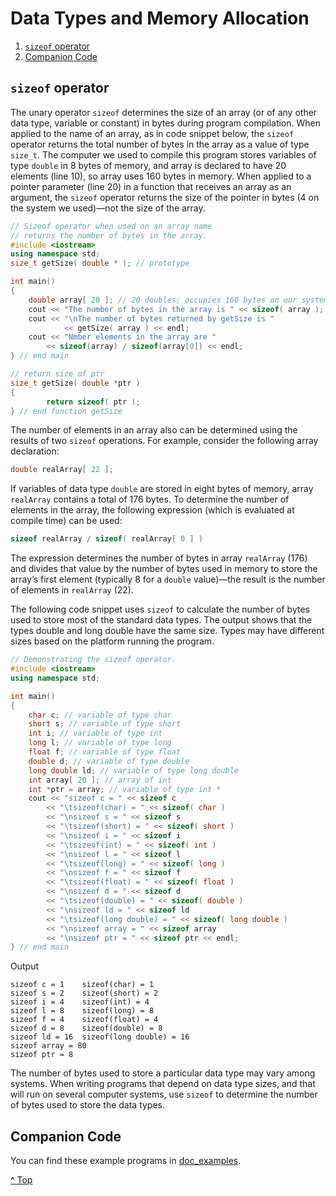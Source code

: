 # Data Types and Memory Allocation



1. [`sizeof` operator](#`sizeof`-operator)
2. [Companion Code](#Companion-Code)



## `sizeof` operator

The unary operator `sizeof` determines the size of an array (or of any other data type, variable or constant) in bytes during program compilation. When applied to the name of an array, as in code snippet below, the `sizeof` operator returns the total number of bytes in the array as a value of type `size_t`. The computer we used to compile this program stores variables of type `double` in 8 bytes of memory, and array is declared to have 20 elements (line 10), so array uses 160 bytes in memory. When applied to a pointer parameter (line 20) in a function that receives an array as an argument, the `sizeof` operator returns the size of the pointer in bytes (4 on the system we used)—not the size of the array.

```cpp
// Sizeof operator when used on an array name
// returns the number of bytes in the array.
#include <iostream>
using namespace std;
size_t getSize( double * ); // prototype

int main()
{
    double array[ 20 ]; // 20 doubles; occupies 160 bytes on our system
    cout << "The number of bytes in the array is " << sizeof( array );
    cout << "\nThe number of bytes returned by getSize is "
    		<< getSize( array ) << endl;
    cout << "Nmber elements in the array are "
        << sizeof(array) / sizeof(array[0]) << endl;
} // end main

// return size of ptr
size_t getSize( double *ptr )
{
		return sizeof( ptr );
} // end function getSize
```

The number of elements in an array also can be determined using the results of two
`sizeof` operations. For example, consider the following array declaration:

```cpp
double realArray[ 22 ];
```

If variables of data type `double` are stored in eight bytes of memory, array `realArray` contains a total of 176 bytes. To determine the number of elements in the array, the following expression (which is evaluated at compile time) can be used:

```cpp
sizeof realArray / sizeof( realArray[ 0 ] )
```

The expression determines the number of bytes in array `realArray` (176) and divides that value by the number of bytes used in memory to store the array’s first element (typically 8 for a `double` value)—the result is the number of elements in `realArray` (22).

The following code snippet uses `sizeof` to calculate the number of bytes used to store most of the standard data types. The output shows that the types double and long double have the same size. Types may have different sizes based on the platform running the program.

```cpp
// Demonstrating the sizeof operator.
#include <iostream>
using namespace std;

int main()
{
    char c; // variable of type char
    short s; // variable of type short
    int i; // variable of type int
    long l; // variable of type long
    float f; // variable of type float
    double d; // variable of type double
    long double ld; // variable of type long double
    int array[ 20 ]; // array of int
    int *ptr = array; // variable of type int *
    cout << "sizeof c = " << sizeof c
        << "\tsizeof(char) = " << sizeof( char )
        << "\nsizeof s = " << sizeof s
        << "\tsizeof(short) = " << sizeof( short )
        << "\nsizeof i = " << sizeof i
        << "\tsizeof(int) = " << sizeof( int )
        << "\nsizeof l = " << sizeof l
        << "\tsizeof(long) = " << sizeof( long )
        << "\nsizeof f = " << sizeof f
        << "\tsizeof(float) = " << sizeof( float )
        << "\nsizeof d = " << sizeof d
        << "\tsizeof(double) = " << sizeof( double )
        << "\nsizeof ld = " << sizeof ld
        << "\tsizeof(long double) = " << sizeof( long double )
        << "\nsizeof array = " << sizeof array
        << "\nsizeof ptr = " << sizeof ptr << endl;
} // end main
```

Output

```
sizeof c = 1	sizeof(char) = 1
sizeof s = 2	sizeof(short) = 2
sizeof i = 4	sizeof(int) = 4
sizeof l = 8	sizeof(long) = 8
sizeof f = 4	sizeof(float) = 4
sizeof d = 8	sizeof(double) = 8
sizeof ld = 16	sizeof(long double) = 16
sizeof array = 80
sizeof ptr = 8
```

The number of bytes used to store a particular data type may vary among systems. When writing programs that depend on data type sizes, and that will run on several computer systems, use `sizeof` to determine the number of bytes used to store the data types.



## Companion Code

You can find these example programs in [doc_examples](../doc_examples/sizeof_op).



[^ Top](#Data-Types-and-Memory-Allocation)
